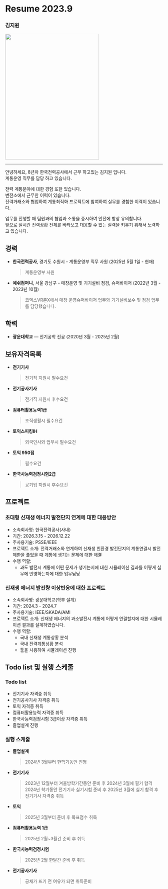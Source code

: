 # Resume 2023.9

### 김지원
<img src="https://github.com/Jiwoncrop/Jiwon/assets/144309973/2aad5cf0-83ae-4b99-a4ca-20d82feed87a.png" width="300" height="400"/>

---

안녕하세요, 8년차 한국전력공사에서 근무 하고있는 김지원 입니다.
<br/>
계통운영 직무를 담당 하고 있습니다.

전력 계통분야에 대한 경험 또한 있습니다.
<br/>
변전소에서 근무한 이력이 있습니다.
<br/>
전력거래소와 협업하여 계통최적화 프로젝트에 참여하여 실무를 경험한 이력이 있습니다.

업무를 진행할 때 팀원과의 협업과 소통을 중시하여 안전에 항상 유의합니다.
<br/>
앞으로 실시간 전력상황 전체를 바라보고 대응할 수 있는 실력을 키우기 위해서 노력하고 있습니다.

## 경력

- **한국전력공사**, 경기도 수원시 - 계통운영부 직무 사원
  (2025년 5월 1일 - 현재)
  > 계통운영부 사원
- **예쉬컴퍼니**, 서울 강남구 - 매장운영 및 기기설비 점검, 슈퍼바이저
  (2022년 3월 - 2023년 10월)
  > 코엑스VR존X에서 매장 운영슈퍼바이저 업무와 기기설비보수 및 점검 업무를 담당했습니다.

## 학력

- **광운대학교** — 전기공학 전공
  (2020년 3월 - 2025년 2월)

## 보유자격목록

- **전기기사**
  > 전기직 지원시 필수요건
- **전기공사기사**
  > 전기직 지원시 후수요건
- **컴퓨터활용능력1급**
  > 조직생활시 필수요건
- **토익스피킹IH**
  > 외국인사와 업무시 필수요건
- **토익 950점**
  > 필수요건
- **한국사능력검정시험2급**
  > 공기업 지원시 후수요건


## 프로젝트

### 초대형 신재생 에너지 발전단지 연계에 대한 대응방안

- 소속회사명: 한국전력공사(사내)
- 기간: 2026.3.15 - 2026.12.22
- 주사용기술: PSSE/IEEE
- 프로젝트 소개: 전력거래소와 연계하여 신재생 친환경 발전단지의 계통연결시 발전제한을 풀었을 때 계통에 생기는 문제에 대한 해결
- 수행 역할:
  - 과도 발전시 계통에 어떤 문제가 생기는지에 대한 시뮬레이션 결과를 어떻게 실무에 반영하는지에 대한 업무담당

### 신재생 에너지 발전량 이상반응에 대한 프로젝트

- 소속회사명: 광운대학교(학부 설계)
- 기간: 2024.3 - 2024.7
- 주사용기술: IEEE/SKADA/AMI
- 프로젝트 소개: 신재생 에너지의 과소발전시 계통에 어떻게 연결할지에 대한 시뮬레이션 결과를 설계하였습니다.
- 수행 역할:
  - 국내 신재생 계통상황 분석
  - 국내 전력계통상황 분석
  - 툴을 사용하여 시뮬레이션 진행

## Todo list 및 실행 스케줄

### Todo list

- 전기기사 자격증 취득
- 전기공사기사 자격증 취득
- 토익 자격증 취득
- 컴퓨터활용능력 자격증 취득
- 한국사능력검정시험 3급이상 자격증 취득
- 졸업설계 진행

### 실행 스케줄

- **졸업설계**
  > 2024년 3월부터 한학기동안 진행
- **전기기사**
  > 2023년 12월부터 겨울방학기간동안 준비 후 2024년 3월에 필기 합격
  > 2024년 학기동안 전기기사 실기시험 준비 후 2025년 3월에 실기 합격 후 전기기사 자격증 취득
- **토익**
  > 2025년 3월부터 준비 후 목표점수 취득
- **컴퓨터활용능력 1급**
  > 2025년 2월~3월간 준비 후 취득
- **한국사능력검정시험**
  > 2025년 2월 한달간 준비 후 취득
- **전기공사기사**
  > 공채가 뜨기 전 여유가 되면 취득준비
